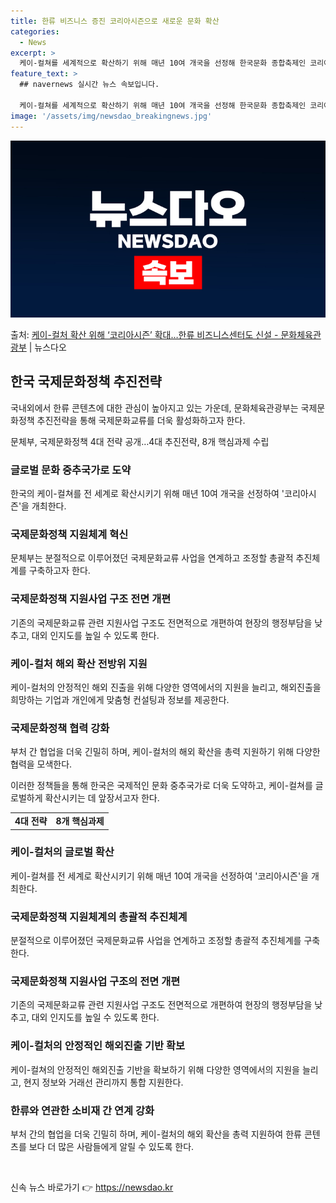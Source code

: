 ```yaml
---
title: 한류 비즈니스 증진 코리아시즌으로 새로운 문화 확산
categories:
  - News
excerpt: >
  케이-컬쳐를 세계적으로 확산하기 위해 매년 10여 개국을 선정해 한국문화 종합축제인 코리아시즌을 개최한다. …
feature_text: >
  ## navernews 실시간 뉴스 속보입니다.

  케이-컬쳐를 세계적으로 확산하기 위해 매년 10여 개국을 선정해 한국문화 종합축제인 코리아시즌을 개최한다. …
image: '/assets/img/newsdao_breakingnews.jpg'
---
```


![뉴스다오 속보](/assets/img/newsdao_breakingnews.jpg)

<p>출처: <a href="https://newsdao.kr/3890" rel="dofollow">케이-컬처 확산 위해 ‘코리아시즌’ 확대…한류 비즈니스센터도 신설 - 문화체육관광부</a> | 뉴스다오</p>

<h2 data-ke-size="size26">한국 국제문화정책 추진전략</h2>
국내외에서 한류 콘텐츠에 대한 관심이 높아지고 있는 가운데, 문화체육관광부는 국제문화정책 추진전략을 통해 국제문화교류를 더욱 활성화하고자 한다. 

<p data-ke-size="size16">문체부, 국제문화정책 4대 전략 공개…4대 추진전략, 8개 핵심과제 수립</p>

<h3>글로벌 문화 중추국가로 도약</h3>
한국의 케이-컬쳐를 전 세계로 확산시키기 위해 매년 10여 개국을 선정하여 '코리아시즌'을 개최한다.

<h3>국제문화정책 지원체계 혁신</h3>
문체부는 분절적으로 이루어졌던 국제문화교류 사업을 연계하고 조정할 총괄적 추진체계를 구축하고자 한다.

<h3>국제문화정책 지원사업 구조 전면 개편</h3>
기존의 국제문화교류 관련 지원사업 구조도 전면적으로 개편하여 현장의 행정부담을 낮추고, 대외 인지도를 높일 수 있도록 한다.

<h3>케이-컬처 해외 확산 전방위 지원</h3>
케이-컬처의 안정적인 해외 진출을 위해 다양한 영역에서의 지원을 늘리고, 해외진출을 희망하는 기업과 개인에게 맞춤형 컨설팅과 정보를 제공한다. 

<h3>국제문화정책 협력 강화</h3>
부처 간 협업을 더욱 긴밀히 하며, 케이-컬처의 해외 확산을 총력 지원하기 위해 다양한 협력을 모색한다. 

이러한 정책들을 통해 한국은 국제적인 문화 중추국가로 더욱 도약하고, 케이-컬쳐를 글로벌하게 확산시키는 데 앞장서고자 한다. 

<table>
	<tr>
		<td style="text-align: center; height: 17px;"><b>4대 전략</b></td>
		<td style="text-align: center; height: 17px;"><b>8개 핵심과제</b></td>
	</tr>
</table>

<h3>케이-컬처의 글로벌 확산</h3>
케이-컬쳐를 전 세계로 확산시키기 위해 매년 10여 개국을 선정하여 '코리아시즌'을 개최한다.

<h3>국제문화정책 지원체계의 총괄적 추진체계</h3>
분절적으로 이루어졌던 국제문화교류 사업을 연계하고 조정할 총괄적 추진체계를 구축한다.

<h3>국제문화정책 지원사업 구조의 전면 개편</h3>
기존의 국제문화교류 관련 지원사업 구조도 전면적으로 개편하여 현장의 행정부담을 낮추고, 대외 인지도를 높일 수 있도록 한다.

<h3>케이-컬처의 안정적인 해외진출 기반 확보</h3>
케이-컬쳐의 안정적인 해외진출 기반을 확보하기 위해 다양한 영역에서의 지원을 늘리고, 현지 정보와 거래선 관리까지 통합 지원한다. 

<h3>한류와 연관한 소비재 간 연계 강화</h3>
부처 간의 협업을 더욱 긴밀히 하며, 케이-컬처의 해외 확산을 총력 지원하여 한류 콘텐츠를 보다 더 많은 사람들에게 알릴 수 있도록 한다. 

<p data-ke-size="size16">&nbsp;</p> 

신속 뉴스 바로가기 👉 <a href="https://newsdao.kr" rel="dofollow">https://newsdao.kr</a>


